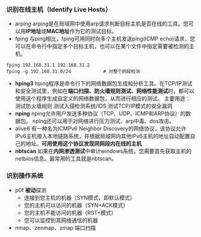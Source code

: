 ### 识别在线主机（Identify Live Hosts） 

- arping
arping是在局域网中使用arp请求判断目标主机是否在线的工具。您可以用**IP地址**或**MAC地址**作为它的测试目标。
- fping
与ping相比，fping可用同时向多个主机发送ping(ICMP echo)请求，您可以在命令行中指定多个目标主机，也可以在某个文件中指定需要被检测的主机。
```
fping 192.168.31.1 192.168.31.2
fping -g 192.168.31.0/24            # 对整个网段检测
```
- **hping3**
hping程序是命令行下的网络数据包生成和分析工具。在TCP/IP测试和安全测试里，例如在**端口扫描、防火墙规则测试、网络性能测试**时，都可以使用这个程序生成自定义的网络数据包，从而进行相应的测试。
主要用途：
测试防火墙规则
测试入侵检测系统/IDS
测试TCP/IP模式的安全漏洞
- **nping**
nping允许用户发送多种协议（TCP、UDP、ICMP和ARP协议）的数据包。
nping还可以用于对网络进行压力测试、arp中毒、dos攻击。
- alive6
有一种名为ICMPv6 Neighbor Discovery的网络协议，该协议允许IPv6主机接入本地链路系统，并根据局域网内其他IPv6主机的地址自动配置自己的地址。**可用使用这个协议发现同网段内在线的主机**
- **nbtscan**
如果在**内网渗透测试**中审计windows系统，您需要首先获取主机的netbios信息。最常用的工具就是nbtscan。

### 识别操作系统

 - p0f
    **被动**探测
    - 连接到您主机的机器（SYN模式，即默认模式）
    - 您的主机可以访问的机器（SYN+ACK模式）
    - 您的主机不能访问的机器（RST+模式）
    - 您可以监控到其网络通信的机器
 - nmap、zenmap、zmap
    端口扫描